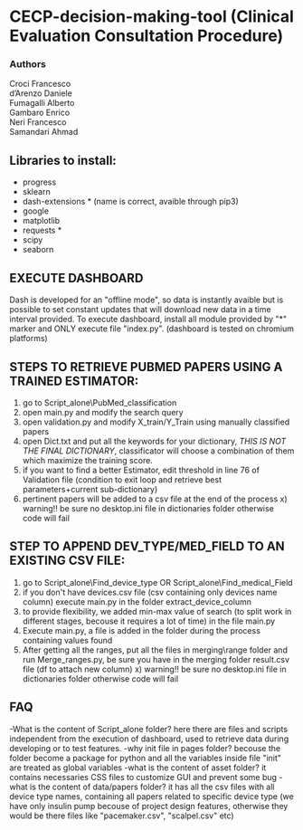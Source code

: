 # CECP-decision-making-tool (Clinical Evaluation Consultation Procedure)

### Authors
Croci Francesco\
d’Arenzo Daniele\
Fumagalli Alberto\
Gambaro Enrico\
Neri Francesco\
Samandari Ahmad

## Libraries to install:
- progress
- sklearn
- dash-extensions  *  (name is correct, avaible through pip3)
- google  
- matplotlib
- requests  *
- scipy
- seaborn

## EXECUTE DASHBOARD
Dash is developed for an "offline mode", so data is instantly avaible but is possible to set constant updates that will download new data in a time interval provided.
To execute dashboard, install all module provided by "*" marker and ONLY execute file "index.py". (dashboard is tested on chromium platforms)


## STEPS TO RETRIEVE PUBMED PAPERS USING A TRAINED ESTIMATOR:
1) go to Script_alone\PubMed_classification
2) open main.py and modify the search query
3) open validation.py and modify X_train/Y_Train using manually classified papers
4) open Dict.txt and put all the keywords for your dictionary, *THIS IS NOT THE FINAL DICTIONARY*, classificator will choose a combination of them which maximize the training score.
6) if you want to find a better Estimator, edit threshold in line 76 of Validation file (condition to exit loop and retrieve best parameters+current sub-dictionary) 
5) pertinent papers will be added to a csv file at the end of the process
x) warning!! be sure no desktop.ini file in dictionaries folder otherwise code will fail


## STEP TO APPEND DEV_TYPE/MED_FIELD TO AN EXISTING CSV FILE:
1) go to Script_alone\Find_device_type    OR  Script_alone\Find_medical_Field
2) if you don't have devices.csv file (csv containing only devices name column) execute main.py in the folder extract_device_column
3) to provide flexibility, we added min-max value of search (to split work in different stages, becouse it requires a lot of time) in the file main.py
4) Execute main.py, a file is added in the folder during the process containing values found
5) After getting all the ranges, put all the files in merging\range folder and run Merge_ranges.py, be sure you have in the merging folder result.csv file (df to attach new column)
x) warning!! be sure no desktop.ini file in dictionaries folder otherwise code will fail


## FAQ
-What is the content of Script_alone folder?
	here there are files and scripts independent from the execution of dashboard, used to retrieve data during developing or to test features.
-why init file in pages folder?
	becouse the folder become a package for python and all the variables inside file "init" are treated as global variables
-what is the content of asset folder?
	it contains necessaries CSS files to customize GUI and prevent some bug
-what is the content of data/papers folder?
	it has all the csv files with all device type names, containing all papers related to specific device type  (we have only insulin pump becouse of project design features, otherwise they would be there files like "pacemaker.csv", "scalpel.csv" etc)
